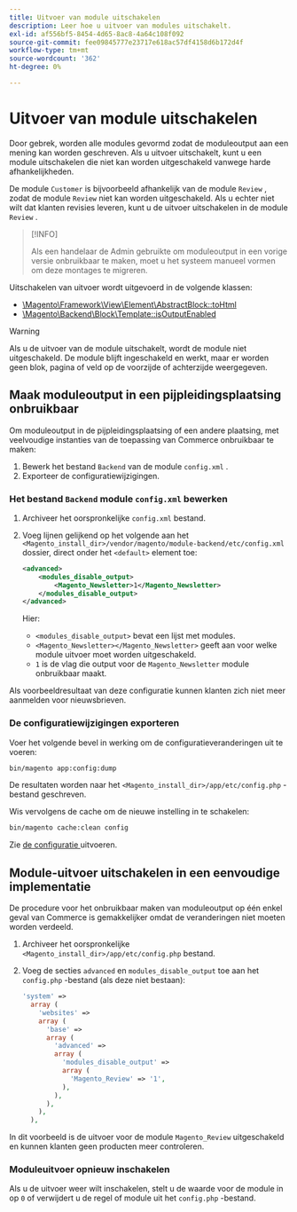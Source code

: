 ```yaml
---
title: Uitvoer van module uitschakelen
description: Leer hoe u uitvoer van modules uitschakelt.
exl-id: af556bf5-8454-4d65-8ac8-4a64c108f092
source-git-commit: fee09845777e23717e618ac57df4158d6b172d4f
workflow-type: tm+mt
source-wordcount: '362'
ht-degree: 0%

---
```


# Uitvoer van module uitschakelen

Door gebrek, worden alle modules gevormd zodat de moduleoutput aan een mening kan worden geschreven. Als u uitvoer uitschakelt, kunt u een module uitschakelen die niet kan worden uitgeschakeld vanwege harde afhankelijkheden.

De module `Customer` is bijvoorbeeld afhankelijk van de module `Review` , zodat de module `Review` niet kan worden uitgeschakeld. Als u echter niet wilt dat klanten revisies leveren, kunt u de uitvoer uitschakelen in de module `Review` .

>[!INFO]
>
>Als een handelaar de Admin gebruikte om moduleoutput in een vorige versie onbruikbaar te maken, moet u het systeem manueel vormen om deze montages te migreren.

Uitschakelen van uitvoer wordt uitgevoerd in de volgende klassen:

- [ \Magento\Framework\View\Element\AbstractBlock::toHtml ](https://github.com/magento/magento2/blob/36097739bbb0b8939ad9a2a0dadee64318153dca/lib/internal/Magento/Framework/View/Element/AbstractBlock.php#L651)
- [ \Magento\Backend\Block\Template::isOutputEnabled ](https://github.com/magento/magento2/blob/0c786907ffe03d0e2990612eec16ee58b00379c5/app/code/Magento/Backend/Block/Template.php#L96)

>[!WARNING]
>
>Als u de uitvoer van de module uitschakelt, wordt de module niet uitgeschakeld. De module blijft ingeschakeld en werkt, maar er worden geen blok, pagina of veld op de voorzijde of achterzijde weergegeven.

## Maak moduleoutput in een pijpleidingsplaatsing onbruikbaar

Om moduleoutput in de pijpleidingsplaatsing of een andere plaatsing, met veelvoudige instanties van de toepassing van Commerce onbruikbaar te maken:

1. Bewerk het bestand `Backend` van de module `config.xml` .
1. Exporteer de configuratiewijzigingen.

### Het bestand `Backend` module `config.xml` bewerken

1. Archiveer het oorspronkelijke `config.xml` bestand.
1. Voeg lijnen gelijkend op het volgende aan het `<Magento_install_dir>/vendor/magento/module-backend/etc/config.xml` dossier, direct onder het `<default>` element toe:

   ```xml
   <advanced>
       <modules_disable_output>
           <Magento_Newsletter>1</Magento_Newsletter>
       </modules_disable_output>
   </advanced>
   ```

   Hier:

   - `<modules_disable_output>` bevat een lijst met modules.
   - `<Magento_Newsletter></Magento_Newsletter>` geeft aan voor welke module uitvoer moet worden uitgeschakeld.
   - `1` is de vlag die output voor de `Magento_Newsletter` module onbruikbaar maakt.

Als voorbeeldresultaat van deze configuratie kunnen klanten zich niet meer aanmelden voor nieuwsbrieven.

### De configuratiewijzigingen exporteren

Voer het volgende bevel in werking om de configuratieveranderingen uit te voeren:

```bash
bin/magento app:config:dump
```

De resultaten worden naar het `<Magento_install_dir>/app/etc/config.php` -bestand geschreven.

Wis vervolgens de cache om de nieuwe instelling in te schakelen:

```bash
bin/magento cache:clean config
```

Zie [ de configuratie ](../cli/export-configuration.md) uitvoeren.

## Module-uitvoer uitschakelen in een eenvoudige implementatie

De procedure voor het onbruikbaar maken van moduleoutput op één enkel geval van Commerce is gemakkelijker omdat de veranderingen niet moeten worden verdeeld.

1. Archiveer het oorspronkelijke `<Magento_install_dir>/app/etc/config.php` bestand.
1. Voeg de secties `advanced` en `modules_disable_output` toe aan het `config.php` -bestand (als deze niet bestaan):

   ```php
   'system' =>
     array (
       'websites' =>
       array (
         'base' =>
         array (
           'advanced' =>
           array (
             'modules_disable_output' =>
             array (
               'Magento_Review' => '1',
             ),
           ),
         ),
       ),
     ),
   ```

In dit voorbeeld is de uitvoer voor de module `Magento_Review` uitgeschakeld en kunnen klanten geen producten meer controleren.

### Moduleuitvoer opnieuw inschakelen

Als u de uitvoer weer wilt inschakelen, stelt u de waarde voor de module in op `0` of verwijdert u de regel of module uit het `config.php` -bestand.
